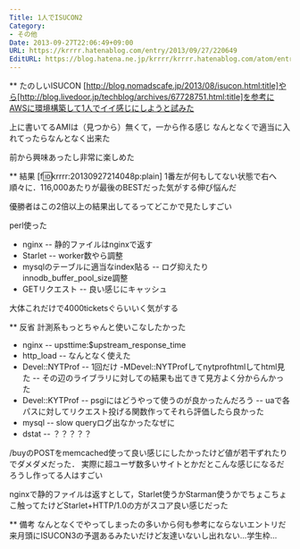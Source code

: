 ```yaml
---
Title: 1人でISUCON2
Category:
- その他
Date: 2013-09-27T22:06:49+09:00
URL: https://krrrr.hatenablog.com/entry/2013/09/27/220649
EditURL: https://blog.hatena.ne.jp/krrrr/krrrr.hatenablog.com/atom/entry/11696248318758165354
---
```


** たのしいISUCON
[http://blog.nomadscafe.jp/2013/08/isucon.html:title]やら[http://blog.livedoor.jp/techblog/archives/67728751.html:title]を参考にAWSに環境構築して1人でイイ感じにしようと試みた

上に書いてるAMIは（見つから）無くて，一から作る感じ
なんとなくで適当に入れてったらなんとなく出来た

前から興味あったし非常に楽しめた

** 結果
[f:id:krrrr:20130927214048p:plain]
1番左が何もしてない状態で右へ順々に．116,000あたりが最後のBESTだった気がする伸び悩んだ

優勝者はこの2倍以上の結果出してるってどこかで見たしすごい

perl使った
- nginx
-- 静的ファイルはnginxで返す
- Starlet
-- worker数やら調整
- mysqlのテーブルに適当なindex貼る
-- ログ抑えたりinnodb_buffer_pool_size調整
- GETリクエスト
-- 良い感じにキャッシュ

大体これだけで4000ticketsぐらいいく気がする

** 反省
計測系もっとちゃんと使いこなしたかった
- nginx
-- upsttime:$upstream_response_time
- http_load
-- なんとなく使えた
- Devel::NYTProf
-- 1回だけ -MDevel::NYTProfしてnytprofhtmlしてhtml見た
-- その辺のライブラリに対しての結果も出てきて見方よく分からんかった
- Devel::KYTProf
-- psgiにはどうやって使うのが良かったんだろう
-- uaで各パスに対してリクエスト投げる関数作ってそれら評価したら良かった
- mysql
-- slow queryログ出なかったなぜに
- dstat
-- ？？？？？

/buyのPOSTをmemcached使って良い感じにしたかったけど値が若干ずれたりでダメダメだった．
実際に超ユーザ数多いサイトとかだとこんな感じになるだろうし作ってる人はすごい

nginxで静的ファイルは返すとして，Starlet使うかStarman使うかでちょこちょこ触ってたけどStarlet+HTTP/1.0の方がスコア良い感じだった

** 備考
なんとなくでやってしまったの多いから何も参考にならないエントリだ
来月頭にISUCON3の予選あるみたいだけど友達いないし出れない...学生枠...
